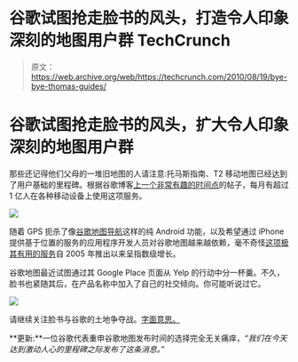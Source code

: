 # 谷歌试图抢走脸书的风头，打造令人印象深刻的地图用户群 TechCrunch

> 原文：<https://web.archive.org/web/https://techcrunch.com/2010/08/19/bye-bye-thomas-guides/>

# 谷歌试图抢走脸书的风头，扩大令人印象深刻的地图用户群

那些还记得他们父母的一堆旧地图的人请注意:托马斯指南、T2 移动地图已经达到了用户基础的里程碑。根据谷歌博客[上一个非常](https://web.archive.org/web/20221007094455/http://googlemobile.blogspot.com/2010/08/to-100-million-and-beyond-with-google.html)[有趣的时间点](https://web.archive.org/web/20221007094455/https://beta.techcrunch.com/2010/08/18/facebook-places-iphone-2/)的帖子，每月有超过 1 亿人在各种移动设备上使用这项服务。

![](img/9f7a5d5c3c181d460df2db49fef6781a.png)

随着 GPS 扼杀了像[谷歌地图导航](https://web.archive.org/web/20221007094455/http://www.google.com/mobile/navigation/)这样的纯 Android 功能，以及希望通过 iPhone 提供基于位置的服务的应用程序开发人员对谷歌地图越来越依赖，毫不奇怪[这项极其有用的服务](https://web.archive.org/web/20221007094455/http://googleblog.blogspot.com/2010/03/biking-directions-added-to-google-maps.html)自 2005 年推出以来呈指数级增长。

谷歌地图最近试图通过其 Google Place 页面从 Yelp 的行动中分一杯羹。不久，脸书也紧随其后，在产品名称中加入了自己的社交倾向。你可能听说过它。

![](img/6182ecb5a4870c001111c6df0a8709ef.png)

请继续关注脸书与谷歌的土地争夺战。[字面意思。](//web.archive.org/web/20221007094455/https://beta.techcrunch.com/2010/08/18/foursquare-san-francisco/)

**更新:**一位谷歌代表重申谷歌地图发布时间的选择完全无关痛痒，*“我们在今天达到激动人心的里程碑之际发布了这条消息。”*